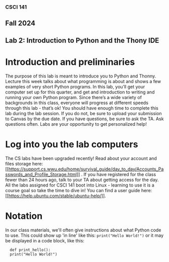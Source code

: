 ### CSCI 141
## Fall 2024
## Lab 2: Introduction to Python and the Thony IDE

# Introduction and preliminaries
The purpose of this lab is meant to introduce you to Python and Thonny. Lecture this week talks about what programming is about and shows a few examples of very short Python programs. In this lab, you’ll get your computer set up for this quarter, and get and introduction to writing and running your own Python program.
Since there’s a wide variety of backgrounds in this class, everyone will progress at different speeds through this lab - that’s ok! You should have enough time to complete this lab during the lab session. If you do not, be sure to upload your submission to Canvas by the due date. If you have questions, be sure to ask the TA. Ask questions often. Labs are your opportunity to get personalized help!

# Log into you the lab computers
The CS labs have been upgraded recently! Read about your account and files storage here: [[https://support.cs.wwu.edu/home/survival_guide/day_to_day/Accounts_Passwords_and_Profile_Storage.html]] . If you have registered for the class fewer than 24 hours ago, talk to your TA about getting access for the day. All the labs assigned for CSCI 141 boot into Linux - learning to use it is a course goal so take the time to dive in! You can find a user guide here: [[https://help.ubuntu.com/stable/ubuntu-help/]].

# Notation
In our class materials, we'll often give instructions about what Python code to use. This could show up 'in line' like this: `print("Hello World!")` or it may be displayed in a code block, like this: 
```
  def print_hello():
  print("Hello World!")
```
